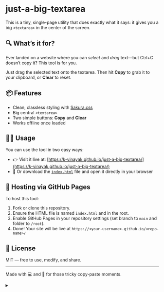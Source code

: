 # just-a-big-textarea

This is a tiny, single-page utility that does exactly what it says: it gives you a big `<textarea>` in the center of the screen.

## 🔍 What’s it for?

Ever landed on a website where you can *select* and *drag* text—but Ctrl+C doesn’t copy it? This tool is for you.

Just drag the selected text onto the textarea. Then hit **Copy** to grab it to your clipboard, or **Clear** to reset.

## 📦 Features

* Clean, classless styling with [Sakura.css](https://github.com/oxalorg/sakura) 
* Big central `<textarea>`
* Two simple buttons: **Copy** and **Clear**
* Works offline once loaded

## 🧑‍💻 Usage

You can use the tool in two easy ways:

* 👉 Visit it live at: [https://k-vinayak.github.io/just-a-big-textarea/](https://k-vinayak.github.io/just-a-big-textarea/)
* 💾 Or download the [`index.html`](index.html) file and open it directly in your browser

## 🚀 Hosting via GitHub Pages

To host this tool:

1. Fork or clone this repository.
2. Ensure the HTML file is named `index.html` and in the root.
3. Enable GitHub Pages in your repository settings (set branch to `main` and folder to `/root`).
4. Done! Your site will be live at `https://<your-username>.github.io/<repo-name>/`

## 📄 License

MIT — free to use, modify, and share.

---

Made with 💻 and 🤖 for those tricky copy-paste moments.

<details>
  <summary></summary>
  Drag ond drop into notepad works too 🤫
</details>
